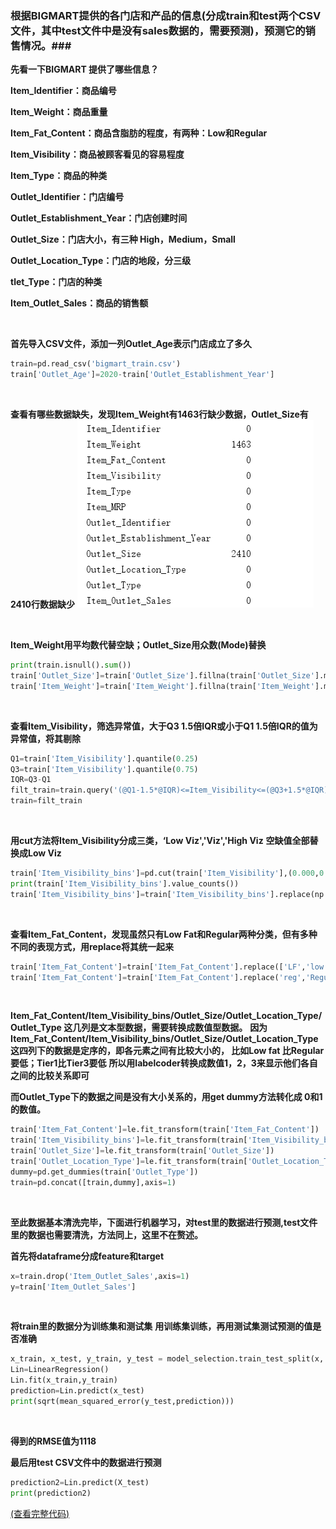### 根据BIGMART提供的各门店和产品的信息(分成train和test两个CSV文件，其中test文件中是没有sales数据的，需要预测)，预测它的销售情况。###

**先看一下BIGMART 提供了哪些信息？**

**Item_Identifier：商品编号**

**Item_Weight：商品重量**

**Item_Fat_Content：商品含脂肪的程度，有两种：Low和Regular**

**Item_Visibility：商品被顾客看见的容易程度**

**Item_Type：商品的种类**

**Outlet_Identifier：门店编号**

**Outlet_Establishment_Year：门店创建时间**

**Outlet_Size：门店大小，有三种 High，Medium，Small**


**Outlet_Location_Type：门店的地段，分三级**

**tlet_Type：门店的种类**

**Item_Outlet_Sales：商品的销售额**

<br>

**首先导入CSV文件，添加一列Outlet_Age表示门店成立了多久**


```python
train=pd.read_csv('bigmart_train.csv')
train['Outlet_Age']=2020-train['Outlet_Establishment_Year']
```
<br>

**查看有哪些数据缺失，发现Item_Weight有1463行缺少数据，Outlet_Size有2410行数据缺少**
![image](https://github.com/suvieu/MACHINE-LEARNING/blob/master/PROGRAM/BIGMART/1.png)

<br>

**Item_Weight用平均数代替空缺；Outlet_Size用众数(Mode)替换**
```python
print(train.isnull().sum())
train['Outlet_Size']=train['Outlet_Size'].fillna(train['Outlet_Size'].mode()[0])
train['Item_Weight']=train['Item_Weight'].fillna(train['Item_Weight'].mean())
```
<br>

**查看Item_Visibility，筛选异常值，大于Q3 1.5倍IQR或小于Q1 1.5倍IQR的值为异常值，将其剔除**

```python
Q1=train['Item_Visibility'].quantile(0.25)
Q3=train['Item_Visibility'].quantile(0.75)
IQR=Q3-Q1
filt_train=train.query('(@Q1-1.5*@IQR)<=Item_Visibility<=(@Q3+1.5*@IQR)')
train=filt_train
```
<br>

**用cut方法将Item_Visibility分成三类，‘Low Viz','Viz','High Viz**
**空缺值全部替换成Low Viz**

```python
train['Item_Visibility_bins']=pd.cut(train['Item_Visibility'],(0.000,0.065,0.13,0.2),labels=['Low Viz','Viz','High Viz'])
print(train['Item_Visibility_bins'].value_counts())
train['Item_Visibility_bins']=train['Item_Visibility_bins'].replace(np.nan,'Low Viz',regex=True)
```
<br>

**查看Item_Fat_Content，发现虽然只有Low Fat和Regular两种分类，但有多种不同的表现方式，用replace将其统一起来**

```python
train['Item_Fat_Content']=train['Item_Fat_Content'].replace(['LF','low fat'],'Low Fat')
train['Item_Fat_Content']=train['Item_Fat_Content'].replace('reg','Regular')
```
<br>

**Item_Fat_Content/Item_Visibility_bins/Outlet_Size/Outlet_Location_Type/Outlet_Type 这几列是文本型数据，需要转换成数值型数据。**
**因为Item_Fat_Content/Item_Visibility_bins/Outlet_Size/Outlet_Location_Type 这四列下的数据是定序的，即各元素之间有比较大小的，
比如Low fat 比Regular要低；Tier1比Tier3要低**
**所以用labelcoder转换成数值1，2，3来显示他们各自之间的比较关系即可**

**而Outlet_Type下的数据之间是没有大小关系的，用get dummy方法转化成 0和1的数值。**

```python
train['Item_Fat_Content']=le.fit_transform(train['Item_Fat_Content'])
train['Item_Visibility_bins']=le.fit_transform(train['Item_Visibility_bins'])
train['Outlet_Size']=le.fit_transform(train['Outlet_Size'])
train['Outlet_Location_Type']=le.fit_transform(train['Outlet_Location_Type'])
dummy=pd.get_dummies(train['Outlet_Type'])
train=pd.concat([train,dummy],axis=1)
```
<br>

**至此数据基本清洗完毕，下面进行机器学习，对test里的数据进行预测,test文件里的数据也需要清洗，方法同上，这里不在赘述。**
<br>

**首先将dataframe分成feature和target**
```python
x=train.drop('Item_Outlet_Sales',axis=1)
y=train['Item_Outlet_Sales']
```
<br>

**将train里的数据分为训练集和测试集**
**用训练集训练，再用测试集测试预测的值是否准确**

```python
x_train, x_test, y_train, y_test = model_selection.train_test_split(x, y, test_size = 0.3, random_state =42)
Lin=LinearRegression()
Lin.fit(x_train,y_train)
prediction=Lin.predict(x_test)
print(sqrt(mean_squared_error(y_test,prediction)))
```
<br>

**得到的RMSE值为1118**


**最后用test CSV文件中的数据进行预测**

```python
prediction2=Lin.predict(X_test)
print(prediction2)
```
[(查看完整代码)](https://github.com/suvieu/MACHINE-LEARNING/blob/master/PROGRAM/BIGMART/bigmart.py)



